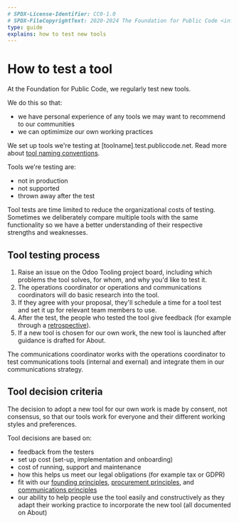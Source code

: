 ```yaml
---
# SPDX-License-Identifier: CC0-1.0
# SPDX-FileCopyrightText: 2020-2024 The Foundation for Public Code <info@publiccode.net>
type: guide
explains: how to test new tools
---
```


# How to test a tool

At the Foundation for Public Code, we regularly test new tools.

We do this so that:

* we have personal experience of any tools we may want to recommend to our communities
* we can optimimize our own working practices

We set up tools we're testing at [toolname].test.publiccode.net. Read more about [tool naming conventions](tool-and-email-naming-conventions.md).

Tools we're testing are:

* not in production
* not supported
* thrown away after the test

Tool tests are time limited to reduce the organizational costs of testing. Sometimes we deliberately compare multiple tools with the same functionality so we have a better understanding of their respective strengths and weaknesses.

## Tool testing process

1. Raise an issue on the Odoo Tooling project board, including which problems the tool solves, for whom, and why you'd like to test it.
2. The operations coordinator or operations and communications coordinators will do basic research into the tool.
3. If they agree with your proposal, they'll schedule a time for a tool test and set it up for relevant team members to use.
4. After the test, the people who tested the tool give feedback (for example through a [retrospective](../staff-meetings/retrospective.html)).
5. If a new tool is chosen for our own work, the new tool is launched after guidance is drafted for About.

The communications coordinator works with the operations coordinator to test communications tools (internal and exernal) and integrate them in our communications strategy.

## Tool decision criteria

The decision to adopt a new tool for our own work is made by consent, not consensus, so that our tools work for everyone and their different working styles and preferences.

Tool decisions are based on:

* feedback from the testers
* set up cost (set-up, implementation and onboarding)
* cost of running, support and maintenance
* how this helps us meet our legal obligations (for example tax or GDPR)
* fit with our [founding principles](../../organization/mission.md), [procurement principles](../procurement/principles.md), and [communications principles](../communication/communication-principles.md)
* our ability to help people use the tool easily and constructively as they adapt their working practice to incorporate the new tool (all documented on About)

